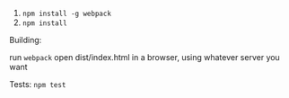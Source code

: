 1. `npm install -g webpack`
2. `npm install`

Building: 

run `webpack`
open dist/index.html in a browser, using whatever server you want

Tests:
`npm test`



